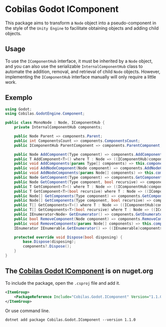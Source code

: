 # Cobilas Godot IComponent
This package aims to transform a `Node` object into a pseudo-component in the style of the `Unity Engine` to facilitate obtaining objects and adding child objects.

## Usage
To use the `IComponentHub` interface, it must be inherited by a `Node` object, and you can also use the serializable `InternalComponentHub` class to automate the addition, removal, and retrieval of child `Node` objects.
However, implementing the `IComponentHub` interface manually will only require a little work.

## Exemplo
```c#
using Godot;
using Cobilas.GodotEngine.Component;

public class MonoNode : Node, IComponentHub {
    private InternalComponentHub components;

    public Node Parent => components.Parent;
    public int ComponentsCount => components.ComponentsCount;
    public IComponentHub ParentComponent => components.ParentComponent;

    public Node AddComponent(Type component) => components.AddComponent(component);
    public T AddComponent<T>() where T : Node => ((IComponentHub)components).AddComponent<T>();
    public void AddComponents(params Type[] components) => this.components.AddComponents(components);
    public void AddNodeComponent(Node component) => components.AddNodeComponent(component);
    public void AddNodeComponents(params Node[] components) => this.components.AddNodeComponents(components);
    public Node GetComponent(Type component) => components.GetComponent(component);
    public Node GetComponent(Type component, bool recursive) => components.GetComponent(component, recursive);
    public T GetComponent<T>() where T : Node => ((IComponentHub)components).GetComponent<T>();
    public T GetComponent<T>(bool recursive) where T : Node => ((IComponentHub)components).GetComponent<T>(recursive);
    public Node[] GetComponents(Type component) => components.GetComponents(component);
    public Node[] GetComponents(Type component, bool recursive) => components.GetComponents(component, recursive);
    public T[] GetComponents<T>() where T : Node => ((IComponentHub)components).GetComponents<T>();
    public T[] GetComponents<T>(bool recursive) where T : Node => ((IComponentHub)components).GetComponents<T>(recursive);
    public IEnumerator<Node> GetEnumerator() => components.GetEnumerator();
    public bool RemoveComponent(Node component) => components.RemoveComponent(component);
    public void RemoveComponents(params Node[] components) => this.components.RemoveComponents(components);
    IEnumerator IEnumerable.GetEnumerator() => ((IEnumerable)components).GetEnumerator();

    protected override void Dispose(bool disposing) {
        base.Dispose(disposing);
        components?.Dispose();
    }
}
```

## The [Cobilas Godot IComponent](https://www.nuget.org/packages/Cobilas.Godot.IComponent/) is on nuget.org
To include the package, open the `.csproj` file and add it.
```xml
<ItemGroup>
	<PackageReference Include="Cobilas.Godot.IComponent" Version="1.1.0" />
</ItemGroup>
```
Or use command line.
```
dotnet add package Cobilas.Godot.IComponent --version 1.1.0
```